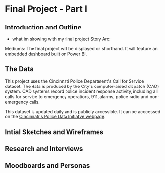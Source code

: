 # Final Project - Part I 
                                                                                                        

## Introduction and Outline
- what im showing with my final project 
Story Arc: 

Mediums: The final project will be displayed on shorthand. It will feature an embedded dashboard built on Power BI. 

## The Data 

This project uses the Cincinnati Police Department's Call for Service dataset. The data is produced by the City's computer-aided dispatch (CAD) system. CAD systems record police incident response activity, including all calls for service to emergency operatiors, 911, alarms, police radio and non-emergency calls. 

This dataset is updated daily and is publicly accessible. It can be acccessed on the [Cincinnati's Police Data Initiatve webpage](https://data.cincinnati-oh.gov/Safety/PDI-Police-Data-Initiative-Police-Calls-for-Servic/gexm-h6bt). 



## Intial Sketches and Wireframes

## Research and Interviews 

## Moodboards and Personas 

